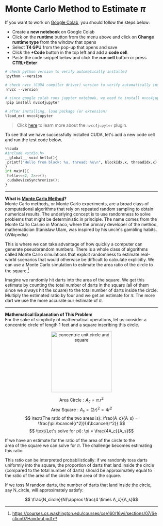 # Monte Carlo Method to Estimate $\pi$

If you want to work on [Google Colab](https://colab.google/), you should follow the steps below:
* Create a **new notebook** on Google Colab
* Click on the **runtime** button from the menu above and click on **Change runtime type** from the window that opens
* Select **T4 GPU** from the pop-up that opens and save
* Click the **+Code** button in the top left and add a **code cell**.
* Paste the code snippet below and click the **run cell** button or press **CTRL+Enter**

```python
# check python version to verify automatically installed
!python --version

# check nvcc (CUDA compiler driver) version to verify automatically installed
!nvcc --version

# since google colab runs jupyter notebook, we need to install nvcc4jupyter: cuda c++ plugin for jupyter notebook
!pip install nvcc4jupyter

# after installing, load package (or extension)
%load_ext nvcc4jupyter
```

> Click [here](https://github.com/andreinechaev/nvcc4jupyter) to learn more about the `nvcc4jupyter` plugin.

To see that we have successfully installed CUDA, let's add a new code cell and run the test code below.

```python
%%cuda
#include <stdio.h>
__global__ void hello(){
 printf("Hello from block: %u, thread: %u\n", blockIdx.x, threadIdx.x);
}
int main(){
 hello<<<2, 2>>>();
 cudaDeviceSynchronize();
}
```
---

**What is [Monte Carlo Method]([url](https://en.wikipedia.org/wiki/Monte_Carlo_method))?**  
Monte Carlo methods, or Monte Carlo experiments, are a broad class of computational algorithms that rely on repeated random sampling to obtain numerical results. The underlying concept is to use randomness to solve problems that might be deterministic in principle. The name comes from the Monte Carlo Casino in Monaco, where the primary developer of the method, mathematician Stanislaw Ulam, was inspired by his uncle's gambling habits. (Wikipedia)

This is where we can take advantage of how quickly a computer can generate pseudorandom numbers. There is a whole class of algorithms called Monte  Carlo simulations that exploit randomness to estimate real-world scenarios that would otherwise be difficult to calculate explicitly. We can use a  Monte Carlo simulation to  estimate the area ratio of the circle to the square.[^1]

Imagine we randomly hit darts into the area of the square. We get this estimate by counting the total number of darts in the square (all of them since we always hit the square) to the total number of darts inside the circle. Multiply the estimated ratio by four and we get an estimate for $\pi$. The more dart we use the more accurate our estimate of $\pi$.  

---

**Mathematical Explanation of This Problem**  
For the sake of simplicity of mathematical operations, let us consider a concentric circle of length 1 feet and a square inscribing this circle. 

<p align="center">
  <img src="https://i.ibb.co/1RBMKT9/Screenshot-from-2024-10-12-12-14-52.png?raw=true" width="200px" height="200px" alt="concentric unit circle and square"/>
</p>

$$ \text{Area Circle}: A_c = \pi.r^2 $$
$$ \text{Area Square}: A_s = (2r)^2 = 4r^2 $$
$$ \text{The ratio of the two areas is}: \frac{A_c}{A_s} = \frac{\pi.\bcancel{r^2}}{4\bcancel{r^2}} $$
$$ \text{Let's solve for pi}: \pi = \frac{4A_c}{A_s}$$ 

If we have an estimate for the ratio of the area of the circle to the area of the square we can solve for $\pi$. The challenge becomes estimating this ratio.  

This ratio can be interpreted probabilistically: if we randomly toss darts uniformly into the square, the proportion of darts that land inside the circle (compared to the total number of darts) should be approximately equal to the ratio of the area of the circle to the area of the square.

If we toss $N$ random darts, the number of darts that land inside the circle, say $\text{N_circle}$​, will approximately satisfy:

$$ \frac{N_circle}{N}\approx \frac{4 \times A_c}{A_s}$$


[^1]: https://courses.cs.washington.edu/courses/cse160/16wi/sections/07/Section07Handout.pdf
